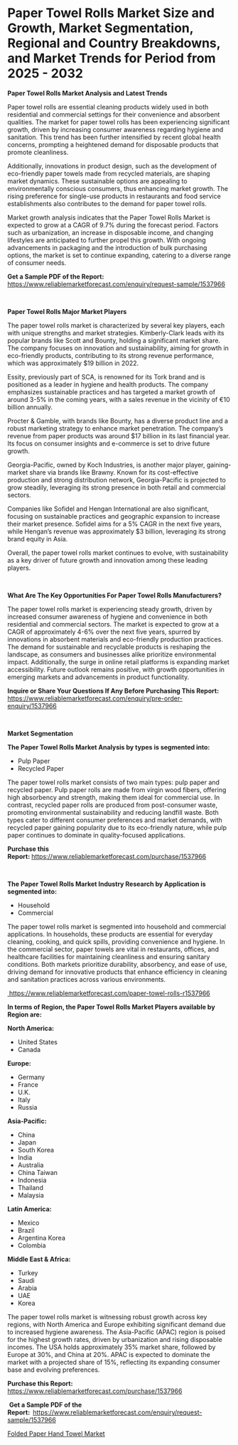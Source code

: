 <p><h1>Paper Towel Rolls Market Size and Growth, Market Segmentation, Regional and Country Breakdowns, and Market Trends for Period from 2025 -  2032</h1></p><p><strong>Paper Towel Rolls Market Analysis and Latest Trends</strong></p>
<p><p>Paper towel rolls are essential cleaning products widely used in both residential and commercial settings for their convenience and absorbent qualities. The market for paper towel rolls has been experiencing significant growth, driven by increasing consumer awareness regarding hygiene and sanitation. This trend has been further intensified by recent global health concerns, prompting a heightened demand for disposable products that promote cleanliness.</p><p>Additionally, innovations in product design, such as the development of eco-friendly paper towels made from recycled materials, are shaping market dynamics. These sustainable options are appealing to environmentally conscious consumers, thus enhancing market growth. The rising preference for single-use products in restaurants and food service establishments also contributes to the demand for paper towel rolls.</p><p>Market growth analysis indicates that the Paper Towel Rolls Market is expected to grow at a CAGR of 9.7% during the forecast period. Factors such as urbanization, an increase in disposable income, and changing lifestyles are anticipated to further propel this growth. With ongoing advancements in packaging and the introduction of bulk purchasing options, the market is set to continue expanding, catering to a diverse range of consumer needs.</p></p>
<p><strong>Get a Sample PDF of the Report:&nbsp;</strong> <a href="https://www.reliablemarketforecast.com/enquiry/request-sample/1537966?utm_campaign=2011&utm_medium=2&utm_source=Github&utm_content=ia&utm_term=08022025&utm_id=paper-towel-rolls">https://www.reliablemarketforecast.com/enquiry/request-sample/1537966</a></p>
<p>&nbsp;</p>
<p><strong>Paper Towel Rolls Major Market Players</strong></p>
<p><p>The paper towel rolls market is characterized by several key players, each with unique strengths and market strategies. Kimberly-Clark leads with its popular brands like Scott and Bounty, holding a significant market share. The company focuses on innovation and sustainability, aiming for growth in eco-friendly products, contributing to its strong revenue performance, which was approximately $19 billion in 2022.</p><p>Essity, previously part of SCA, is renowned for its Tork brand and is positioned as a leader in hygiene and health products. The company emphasizes sustainable practices and has targeted a market growth of around 3-5% in the coming years, with a sales revenue in the vicinity of €10 billion annually.</p><p>Procter & Gamble, with brands like Bounty, has a diverse product line and a robust marketing strategy to enhance market penetration. The company’s revenue from paper products was around $17 billion in its last financial year. Its focus on consumer insights and e-commerce is set to drive future growth.</p><p>Georgia-Pacific, owned by Koch Industries, is another major player, gaining-market share via brands like Brawny. Known for its cost-effective production and strong distribution network, Georgia-Pacific is projected to grow steadily, leveraging its strong presence in both retail and commercial sectors.</p><p>Companies like Sofidel and Hengan International are also significant, focusing on sustainable practices and geographic expansion to increase their market presence. Sofidel aims for a 5% CAGR in the next five years, while Hengan’s revenue was approximately $3 billion, leveraging its strong brand equity in Asia.</p><p>Overall, the paper towel rolls market continues to evolve, with sustainability as a key driver of future growth and innovation among these leading players.</p></p>
<p>&nbsp;</p>
<p><strong>What Are The Key Opportunities For Paper Towel Rolls Manufacturers?</strong></p>
<p><p>The paper towel rolls market is experiencing steady growth, driven by increased consumer awareness of hygiene and convenience in both residential and commercial sectors. The market is expected to grow at a CAGR of approximately 4-6% over the next five years, spurred by innovations in absorbent materials and eco-friendly production practices. The demand for sustainable and recyclable products is reshaping the landscape, as consumers and businesses alike prioritize environmental impact. Additionally, the surge in online retail platforms is expanding market accessibility. Future outlook remains positive, with growth opportunities in emerging markets and advancements in product functionality.</p></p>
<p><strong>Inquire or Share Your Questions If Any Before Purchasing This Report:</strong> <a href="https://www.reliablemarketforecast.com/enquiry/pre-order-enquiry/1537966?utm_campaign=2011&utm_medium=2&utm_source=Github&utm_content=ia&utm_term=08022025&utm_id=paper-towel-rolls">https://www.reliablemarketforecast.com/enquiry/pre-order-enquiry/1537966</a></p>
<p>&nbsp;</p>
<p><strong>Market Segmentation</strong></p>
<p><strong>The Paper Towel Rolls Market Analysis by types is segmented into:</strong></p>
<p><ul><li>Pulp Paper</li><li>Recycled Paper</li></ul></p>
<p><p>The paper towel rolls market consists of two main types: pulp paper and recycled paper. Pulp paper rolls are made from virgin wood fibers, offering high absorbency and strength, making them ideal for commercial use. In contrast, recycled paper rolls are produced from post-consumer waste, promoting environmental sustainability and reducing landfill waste. Both types cater to different consumer preferences and market demands, with recycled paper gaining popularity due to its eco-friendly nature, while pulp paper continues to dominate in quality-focused applications.</p></p>
<p><strong>Purchase this Report:&nbsp;</strong><a href="https://www.reliablemarketforecast.com/purchase/1537966?utm_campaign=2011&utm_medium=2&utm_source=Github&utm_content=ia&utm_term=08022025&utm_id=paper-towel-rolls">https://www.reliablemarketforecast.com/purchase/1537966</a></p>
<p>&nbsp;</p>
<p><strong>The Paper Towel Rolls Market Industry Research by Application is segmented into:</strong></p>
<p><ul><li>Household</li><li>Commercial</li></ul></p>
<p><p>The paper towel rolls market is segmented into household and commercial applications. In households, these products are essential for everyday cleaning, cooking, and quick spills, providing convenience and hygiene. In the commercial sector, paper towels are vital in restaurants, offices, and healthcare facilities for maintaining cleanliness and ensuring sanitary conditions. Both markets prioritize durability, absorbency, and ease of use, driving demand for innovative products that enhance efficiency in cleaning and sanitation practices across various environments.</p></p>
<p><a href="https://www.reliablemarketforecast.com/paper-towel-rolls-r1537966?utm_campaign=2011&utm_medium=2&utm_source=Github&utm_content=ia&utm_term=08022025&utm_id=paper-towel-rolls">&nbsp;https://www.reliablemarketforecast.com/paper-towel-rolls-r1537966</a></p>
<p><strong>In terms of Region, the Paper Towel Rolls Market Players available by Region are:</strong></p>
<p>
    <p> <strong> North America: </strong>
        <ul>
            <li>United States</li>
            <li>Canada</li>
        </ul>
        </p> 
    <p> <strong> Europe: </strong>
        <ul>
            <li>Germany</li>
            <li>France</li>
            <li>U.K.</li>
            <li>Italy</li>
            <li>Russia</li>
        </ul>
        </p> 
    <p> <strong> Asia-Pacific: </strong>
        <ul>
            <li>China</li>
            <li>Japan</li>
            <li>South Korea</li>
            <li>India</li>
            <li>Australia</li>
            <li>China Taiwan</li>
            <li>Indonesia</li>
            <li>Thailand</li>
            <li>Malaysia</li>
        </ul>
        </p> 
    <p> <strong> Latin America: </strong>
        <ul>
            <li>Mexico</li>
            <li>Brazil</li>
            <li>Argentina Korea</li>
            <li>Colombia</li>
        </ul>
        </p> 
    <p> <strong> Middle East & Africa: </strong>
        <ul>
            <li>Turkey</li>
            <li>Saudi</li>
            <li>Arabia</li>
            <li>UAE</li>
            <li>Korea</li>
        </ul>
    </p>
    </p>
<p><p>The paper towel rolls market is witnessing robust growth across key regions, with North America and Europe exhibiting significant demand due to increased hygiene awareness. The Asia-Pacific (APAC) region is poised for the highest growth rates, driven by urbanization and rising disposable incomes. The USA holds approximately 35% market share, followed by Europe at 30%, and China at 20%. APAC is expected to dominate the market with a projected share of 15%, reflecting its expanding consumer base and evolving preferences.</p></p>
<p><strong>Purchase this Report: </strong><a href="https://www.reliablemarketforecast.com/purchase/1537966?utm_campaign=2011&utm_medium=2&utm_source=Github&utm_content=ia&utm_term=08022025&utm_id=paper-towel-rolls">https://www.reliablemarketforecast.com/purchase/1537966</a></p>
<p>&nbsp;<strong>Get a Sample PDF of the Report:&nbsp;&nbsp;</strong><a href="https://www.reliablemarketforecast.com/enquiry/request-sample/1537966?utm_campaign=2011&utm_medium=2&utm_source=Github&utm_content=ia&utm_term=08022025&utm_id=paper-towel-rolls">https://www.reliablemarketforecast.com/enquiry/request-sample/1537966</a></p>
<p><strong></strong></p>
<p><p><a href="https://github.com/ChiragRp1/Market-Research-Report-List-7/blob/main/folded-paper-hand-towel-market.md?utm_campaign=2011&utm_medium=2&utm_source=Github&utm_content=ia&utm_term=08022025&utm_id=paper-towel-rolls">Folded Paper Hand Towel Market</a></p></p>